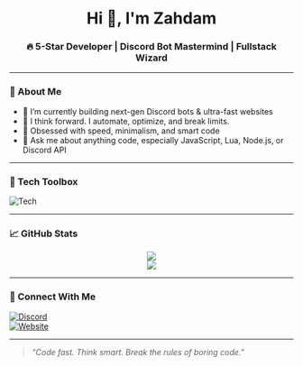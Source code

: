 <h1 align="center">Hi 👋, I'm Zahdam</h1>
<h3 align="center">🔥 5-Star Developer | Discord Bot Mastermind | Fullstack Wizard</h3>

---

### 🧠 About Me

- 🔭 I’m currently building next-gen Discord bots & ultra-fast websites  
- 🧠 I think forward. I automate, optimize, and break limits.  
- 🚀 Obsessed with speed, minimalism, and smart code  
- 💬 Ask me about anything code, especially JavaScript, Lua, Node.js, or Discord API  

---

### 🧰 Tech Toolbox

![Tech](https://skillicons.dev/icons?i=js,ts,lua,html,css,react,nodejs,vite,tailwind,python,figma)

---

### 📈 GitHub Stats

<p align="center">
  <img src="https://github-readme-stats.vercel.app/api?username=zahdam&show_icons=true&theme=tokyonight" />
  <br>
  <img src="https://github-readme-streak-stats.herokuapp.com/?user=zahdam&theme=tokyonight" />
</p>

---

### 🔗 Connect With Me

[![Discord](https://img.shields.io/badge/Discord-Zahdam%230000-5865F2?style=for-the-badge&logo=discord&logoColor=white)](https://discord.com/users/yourid)  
[![Website](https://img.shields.io/badge/Portfolio-zahdam.dev-000?style=for-the-badge&logo=web&logoColor=white)](https://yourwebsite.dev)

---

> _“Code fast. Think smart. Break the rules of boring code.”_

